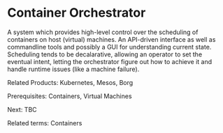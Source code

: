 # Container Orchestrator

A system which provides high-level control over the scheduling of containers on host (virtual) machines. An API-driven interface as well as commandline tools and possibly a GUI for understanding current state. Scheduling tends to be decalarative, allowing an operator to set the eventual intent, letting the orchestrator figure out how to achieve it and handle runtime issues (like a machine failure).

Related Products: Kubernetes, Mesos, Borg

Prerequisites: Containers, Virtual Machines

Next: TBC

Related terms: Containers
